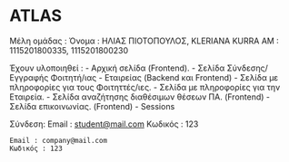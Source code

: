 # ATLAS

Μέλη ομάδας :
    Όνομα : ΗΛΙΑΣ ΠΙΟΤΟΠΟΥΛΟΣ, KLERIANA KURRA
    AM : 1115201800335, 1115201800230

Έχουν υλοποιηθεί :
    - Αρχική σελίδα (Frontend).
    - Σελίδα Σύνδεσης/Εγγραφής Φοιτητή/ιας - Εταιρείας (Backend και Frontend)
    - Σελίδα με πληροφορίες για τους Φοιτηττές/ιες.
    - Σελίδα με πληροφορίες για την Εταιρεία.
    - Σελίδα αναζήτησης διαθέσιμων θέσεων ΠΑ. (Frontend)
    - Σελίδα επικοινωνίας. (Frontend)
    - Sessions



Σύνδεση:
    Email : student@mail.com
    Κωδικός : 123

    Email : company@mail.com
    Κωδικός : 123